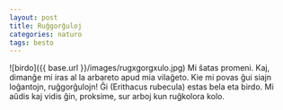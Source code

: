 ```yaml
---
layout: post
title: Ruĝgorĝuloj
categories: naturo
tags: besto
---
```

![birdo]({{ base.url }}/images/rugxgorgxulo.jpg)
Mi ŝatas promeni. Kaj, dimanĝe mi iras al la arbareto apud mia vilaĝeto. Kie mi povas ĝui siajn loĝantojn, ruĝgorĝulojn!
Ĝi (Erithacus rubecula) estas bela eta birdo. Mi aŭdis kaj vidis ĝin, proksime, sur arboj kun ruĝkolora kolo.
